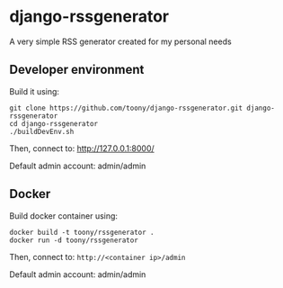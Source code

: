 # django-rssgenerator

A very simple RSS generator created for my personal needs

## Developer environment

Build it using:
```
git clone https://github.com/toony/django-rssgenerator.git django-rssgenerator
cd django-rssgenerator
./buildDevEnv.sh
```

Then, connect to: http://127.0.0.1:8000/

Default admin account: admin/admin

## Docker
Build docker container using: 
```
docker build -t toony/rssgenerator .
docker run -d toony/rssgenerator
```

Then, connect to: `http://<container ip>/admin`

Default admin account: admin/admin
